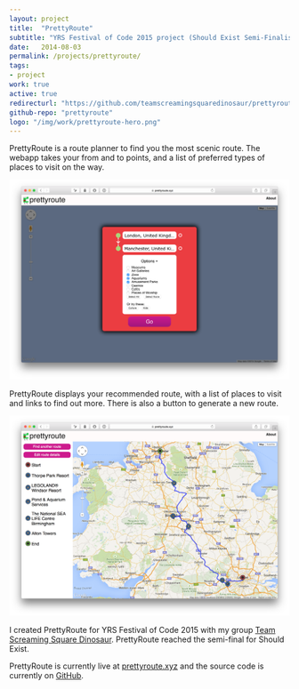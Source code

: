 ```yaml
---
layout: project
title:  "PrettyRoute"
subtitle: "YRS Festival of Code 2015 project (Should Exist Semi-Finalist) - a route planner to find you the most scenic route"
date:   2014-08-03
permalink: /projects/prettyroute/
tags:
- project
work: true
active: true
redirecturl: "https://github.com/teamscreamingsquaredinosaur/prettyroute"
github-repo: "prettyroute"
logo: "/img/work/prettyroute-hero.png"
---
```


PrettyRoute is a route planner to find you the most scenic route. The webapp takes your from and to points, and a list of preferred types of places to visit on the way.

![Screenshot](/img/work/prettyroute-screenshot.png)
 
PrettyRoute displays your recommended route, with a list of places to visit and links to find out more. There is also a button to generate a new route.

![Screenshot](/img/work/prettyroute-screenshot2.png)

I created PrettyRoute for YRS Festival of Code 2015 with my group [Team Screaming Square Dinosaur](https://github.com/teamscreamingsquaredinosaur). PrettyRoute reached the semi-final for Should Exist.

PrettyRoute is currently live at [prettyroute.xyz](https://prettyroute.xyz) and the source code is currently on [GitHub](https://github.com/teamscreamingsquaredinosaur/prettyroute).